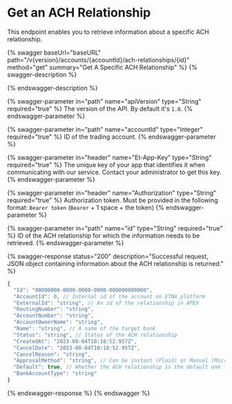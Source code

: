 # Get an ACH Relationship

This endpoint enables you to retrieve information about a specific ACH relationship.

{% swagger baseUrl="baseURL" path="/v{version}/accounts/{accountId}/ach-relationships/{id}" method="get" summary="Get A Specific ACH Relationship" %}
{% swagger-description %}

{% endswagger-description %}

{% swagger-parameter in="path" name="apiVersion" type="String" required="true" %}
The version of the API. By default it's `1.0`.
{% endswagger-parameter %}

{% swagger-parameter in="path" name="accountId" type="Integer" required="true" %}
ID of the trading account.
{% endswagger-parameter %}

{% swagger-parameter in="header" name="Et-App-Key" type="String" required="true" %}
The unique key of your app that identifies it when communicating with our service. Contact your administrator to get this key.
{% endswagger-parameter %}

{% swagger-parameter in="header" name="Authorization" type="String" required="true" %}
Authorization token. Must be provided in the following format: `Bearer token` (`Bearer` + 1 space + the token)
{% endswagger-parameter %}

{% swagger-parameter in="path" name="id" type="String" required="true" %}
ID of the ACH relationship for which the information needs to be retrieved.
{% endswagger-parameter %}

{% swagger-response status="200" description="Successful request, JSON object containing information about the ACH relationship is returned." %}
```javascript
{
  "Id": "00000000-0000-0000-0000-000000000000",
  "AccountId": 0, // Internal id of the account on ETNA platform
  "ExternalId": "string", // An id of the relationship in APEX
  "RoutingNumber": "string",
  "AccountNumber": "string",
  "AccountOwnerName": "string",
  "Name": "string", // A name of the target bank
  "Status": "string", // Status of the ACH relationship
  "CreatedAt": "2023-08-04T10:18:52.957Z",
  "CancelDate": "2023-08-04T10:18:52.957Z",
  "CancelReason": "string",
  "ApprovalMethod": "string", // Can be instant (Plaid) or Manual (Micro deposits)
  "Default": true, // Whether the ACH relationship is the default one for this trading account
  "BankAccountType": "string"
}
```
{% endswagger-response %}
{% endswagger %}
